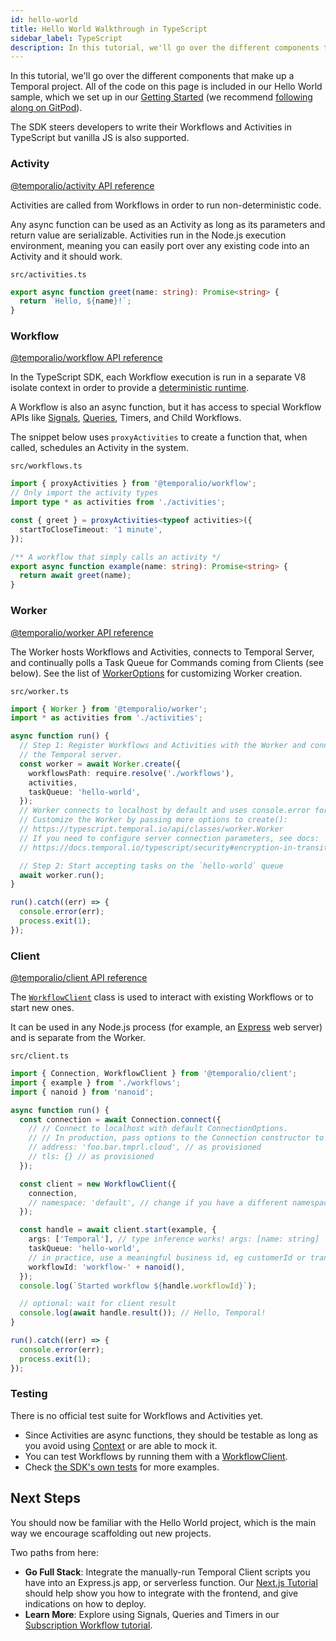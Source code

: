 ```yaml
---
id: hello-world
title: Hello World Walkthrough in TypeScript
sidebar_label: TypeScript
description: In this tutorial, we'll go over the different components that make up the Temporal Hello World code sample.
---
```


In this tutorial, we'll go over the different components that make up a Temporal project.
All of the code on this page is included in our Hello World sample, which we set up in our [Getting Started](/typescript/introduction/#getting-started) (we recommend [following along on GitPod](https://gitpod.io/#https://github.com/temporalio/samples-typescript/)).

The SDK steers developers to write their Workflows and Activities in TypeScript but vanilla JS is also supported.

### Activity

[@temporalio/activity API reference](https://typescript.temporal.io/api/namespaces/activity)

Activities are called from Workflows in order to run non-deterministic code.

Any async function can be used as an Activity as long as its parameters and return value are serializable.
Activities run in the Node.js execution environment, meaning you can easily port over any existing code into an Activity and it should work.

`src/activities.ts`

<!--SNIPSTART typescript-hello-activity {"enable_source_link": false}-->
```ts
export async function greet(name: string): Promise<string> {
  return `Hello, ${name}!`;
}
```
<!--SNIPEND-->

### Workflow

[@temporalio/workflow API reference](https://typescript.temporal.io/api/namespaces/workflow)

In the TypeScript SDK, each Workflow execution is run in a separate V8 isolate context in order to provide a [deterministic runtime](/typescript/determinism).

A Workflow is also an async function, but it has access to special Workflow APIs like [Signals](/concepts/what-is-a-signal), [Queries](/concepts/what-is-a-query), Timers, and Child Workflows.

The snippet below uses `proxyActivities` to create a function that, when called, schedules an Activity in the system.

`src/workflows.ts`

<!--SNIPSTART typescript-hello-workflow {"enable_source_link": false}-->
```ts
import { proxyActivities } from '@temporalio/workflow';
// Only import the activity types
import type * as activities from './activities';

const { greet } = proxyActivities<typeof activities>({
  startToCloseTimeout: '1 minute',
});

/** A workflow that simply calls an activity */
export async function example(name: string): Promise<string> {
  return await greet(name);
}
```
<!--SNIPEND-->

### Worker

[@temporalio/worker API reference](https://typescript.temporal.io/api/namespaces/worker)

The Worker hosts Workflows and Activities, connects to Temporal Server, and continually polls a Task Queue for Commands coming from Clients (see below).
See the list of [WorkerOptions](https://typescript.temporal.io/api/interfaces/worker.workeroptions) for customizing Worker creation.

`src/worker.ts`

<!--SNIPSTART typescript-hello-worker {"enable_source_link": false}-->
```ts
import { Worker } from '@temporalio/worker';
import * as activities from './activities';

async function run() {
  // Step 1: Register Workflows and Activities with the Worker and connect to
  // the Temporal server.
  const worker = await Worker.create({
    workflowsPath: require.resolve('./workflows'),
    activities,
    taskQueue: 'hello-world',
  });
  // Worker connects to localhost by default and uses console.error for logging.
  // Customize the Worker by passing more options to create():
  // https://typescript.temporal.io/api/classes/worker.Worker
  // If you need to configure server connection parameters, see docs:
  // https://docs.temporal.io/typescript/security#encryption-in-transit-with-mtls

  // Step 2: Start accepting tasks on the `hello-world` queue
  await worker.run();
}

run().catch((err) => {
  console.error(err);
  process.exit(1);
});
```
<!--SNIPEND-->

### Client

[@temporalio/client API reference](https://typescript.temporal.io/api/namespaces/client)

The [`WorkflowClient`](https://typescript.temporal.io/api/classes/client.workflowclient) class is used to interact with existing Workflows or to start new ones.

It can be used in any Node.js process (for example, an [Express](https://expressjs.com/) web server) and is separate from the Worker.

`src/client.ts`

<!--SNIPSTART typescript-hello-client {"enable_source_link": false}-->
```ts
import { Connection, WorkflowClient } from '@temporalio/client';
import { example } from './workflows';
import { nanoid } from 'nanoid';

async function run() {
  const connection = await Connection.connect({
    // // Connect to localhost with default ConnectionOptions.
    // // In production, pass options to the Connection constructor to configure TLS and other settings:
    // address: 'foo.bar.tmprl.cloud', // as provisioned
    // tls: {} // as provisioned
  });

  const client = new WorkflowClient({
    connection,
    // namespace: 'default', // change if you have a different namespace
  });

  const handle = await client.start(example, {
    args: ['Temporal'], // type inference works! args: [name: string]
    taskQueue: 'hello-world',
    // in practice, use a meaningful business id, eg customerId or transactionId
    workflowId: 'workflow-' + nanoid(),
  });
  console.log(`Started workflow ${handle.workflowId}`);

  // optional: wait for client result
  console.log(await handle.result()); // Hello, Temporal!
}

run().catch((err) => {
  console.error(err);
  process.exit(1);
});
```
<!--SNIPEND-->

### Testing

There is no official test suite for Workflows and Activities yet.

- Since Activities are async functions, they should be testable as long as you avoid using [Context](https://typescript.temporal.io/api/classes/activity.context) or are able to mock it.
- You can test Workflows by running them with a [WorkflowClient](https://typescript.temporal.io/api/classes/client.workflowclient).
- Check [the SDK's own tests](https://github.com/temporalio/sdk-typescript/tree/52f67499860526cd180912797dc3e6d7fa4fc78f/packages/test/src) for more examples.

## Next Steps

You should now be familiar with the Hello World project, which is the main way we encourage scaffolding out new projects.

Two paths from here:

- **Go Full Stack**: Integrate the manually-run Temporal Client scripts you have into an Express.js app, or serverless function.
  Our [Next.js Tutorial](/typescript/nextjs-tutorial) should help show you how to integrate with the frontend, and give indications on how to deploy.
- **Learn More**: Explore using Signals, Queries and Timers in our [Subscription Workflow tutorial](/typescript/subscription-tutorial/).

